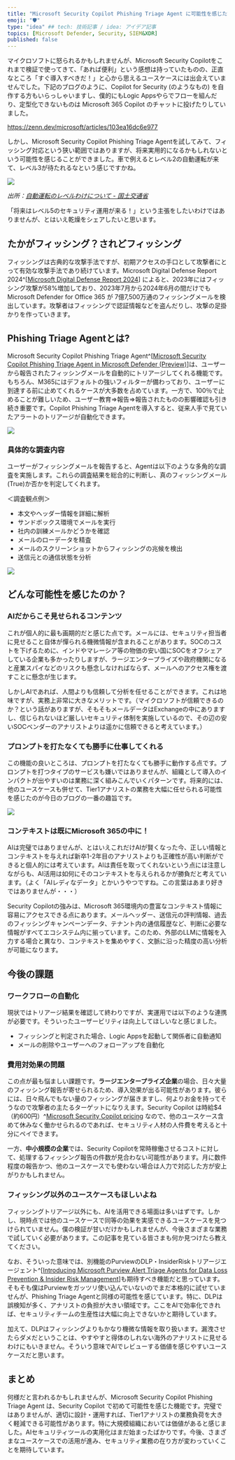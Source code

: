 ```yaml
---
title: "Microsoft Security Copilot Phishing Triage Agent に可能性を感じた話"
emoji: "🛡" 
type: "idea" ## tech: 技術記事 / idea: アイデア記事
topics: [Microsoft Defender, Security, SIEM&XDR] 
published: false
---
```


マイクロソフトに怒られるかもしれませんが、Microsoft Security Copilotをこれまで検証で使ってきて、「あれば便利」という感想は持っていたものの、正直なところ「すぐ導入すべきだ！」と心から思えるユースケースには出会えていませんでした。下記のブログのように、Copilot for Security (のようなもの) を自作する方もいらっしゃいますし、僕的にもLogic Appsやらでフローを組んだり、定型化できないものは Microsoft 365 Copilot のチャットに投げたりしていました。

https://zenn.dev/microsoft/articles/103ea16dc6e977

しかし、Microsoft Security Copilot Phishing Triage Agentを試してみて、フィッシング対応という狭い範囲ではありますが、将来実用的になるかもしれないという可能性を感じることができました。車で例えるとレベル2の自動運転が来て、レベル3が待たれるなという感じですかね。

![](https://github.com/user-attachments/assets/44ba857a-ddc6-45ab-af02-14d1f2374a36)

*出所：[自動運転のレベルわけについて - 国土交通省](https://www.mlit.go.jp/common/001226541.pdf)*

「将来はレベル5のセキュリティ運用が来る！」という主張をしたいわけではありませんが、とはいえ乾燥をシェアしたいと思います。

## たかがフィッシング？されどフィッシング

フィッシングは古典的な攻撃手法ですが、初期アクセスの手口として攻撃者にとって有効な攻撃手法であり続けています。Microsoft Digital Defense Report 2024^[[Microsoft Digital Defense Report 2024](https://www.microsoft.com/en-us/security/security-insider/threat-landscape/microsoft-digital-defense-report-2024?msockid=0d4bd66716e762e62137c358170d6324)] によると、2023年にはフィッシング攻撃が58%増加しており、2023年7月から2024年6月の間だけでも Microsoft Defender for Office 365 が 7億7,500万通のフィッシングメールを検出しています。攻撃者はフィッシングで認証情報などを盗んだりし、攻撃の足掛かりを作っていきます。

## Phishing Triage Agentとは?

Microsoft Security Copilot Phishing Triage Agent^[[Microsoft Security Copilot Phishing Triage Agent in Microsoft Defender (Preview)](https://learn.microsoft.com/en-us/defender-xdr/phishing-triage-agent)]は、ユーザーから報告されたフィッシングメールを自動的にトリアージしてくれる機能です。もちろん、M365にはデフォルトの強いフィルターが備わっており、ユーザーに到達する前に止めてくれるケースが大多数を占めています。一方で、100％で止めることが難しいため、ユーザー教育⇒報告⇒報告されたものの影響確認も引き続き重要です。Copilot Phishing Triage Agentを導入すると、従来人手で見ていたアラートのトリアージが自動化できます。

![](https://github.com/user-attachments/assets/be73321c-8b64-402d-9adc-a9c6dfb915dd)


### 具体的な調査内容

ユーザーがフィッシングメールを報告すると、Agentは以下のような多角的な調査を実施します。これらの調査結果を総合的に判断し、真のフィッシングメール(True)か否かを判定してくれます。

＜調査観点例＞

- 本文やヘッダー情報を詳細に解析
- サンドボックス環境でメールを実行
- 社内の訓練メールかどうかを確認
- メールのローデータを精査
- メールのスクリーンショットからフィッシングの兆候を検出
- 送信元との通信状態を分析

![](https://github.com/user-attachments/assets/d6c1c909-9522-4400-b64a-191d541acec7)

## どんな可能性を感じたのか？

### AIだからこそ見せられるコンテンツ

これが個人的に最も画期的だと感じた点です。メールには、セキュリティ担当者に見せること自体が憚られる機微情報が含まれることがあります。SOCのコストを下げるために、インドやマレーシア等の物価の安い国にSOCをオフシェアしている企業も多かったりしますが、ラージエンタープライズや政府機関になると産業スパイなどのリスクも懸念しなければならず、メールへのアクセス権を渡すことに懸念が生じます。

しかしAIであれば、人間よりも信頼して分析を任せることができます。これは地味ですが、実務上非常に大きなメリットです。（マイクロソフトが信頼できるのか？という話がありますが、そもそもメールデータはExchangeの中にありますし、信じられないほど厳しいセキュリティ体制を実施しているので、その辺の安いSOCベンダーのアナリストよりは遥かに信頼できると考えています。）

### プロンプトを打たなくても勝手に仕事してくれる

この機能の良いところは、プロンプトを打たなくても勝手に動作する点です。プロンプトを打つタイプのサービスも嫌いではありませんが、組織として導入のインパクトが出やすいのは業務に深く組みこんでいくパターンです。将来的には、他のユースケースも併せて、Tier1アナリストの業務を大幅に任せられる可能性を感じたのが今日のブログの一番の趣旨です。

![](https://github.com/user-attachments/assets/c13e8272-283c-472e-8891-fc52cfca24c4)


### コンテキストは既にMicrosoft 365の中に！

AIは完璧ではありませんが、とはいえこれだけAIが賢くなった今、正しい情報とコンテキストを与えれば新卒1-2年目のアナリストよりも正確性が高い判断ができると個人的には考えています。AIは責任を取ってくれないという点には注意しながらも、AI活用は如何にそのコンテキストを与えられるかが勝負だと考えています。（よく「AIレディなデータ」とかいうやつですね。この言葉はあまり好きではありませんが・・・）

Security Copilotの強みは、Microsoft 365環境内の豊富なコンテキスト情報に容易にアクセスできる点にあります。メールヘッダー、送信元の評判情報、過去のフィッシングキャンペーンデータ、テナント内の通信履歴など、判断に必要な情報がすべてエコシステム内に揃っています。このため、外部のLLMに情報を入力する場合と異なり、コンテキストを集めやすく、文脈に沿った精度の高い分析が可能になります。

## 今後の課題

### ワークフローの自動化

現状ではトリアージ結果を確認して終わりですが、実運用では以下のような連携が必要です。そういったユーザービリティは向上してほしいなと感じました。

- フィッシングと判定された場合、Logic Appsを起動して関係者に自動通知
- メールの削除やユーザーへのフォローアップを自動化

### 費用対効果の問題

この点が最も悩ましい課題です。**ラージエンタープライズ企業**の場合、日々大量のフィッシング報告が寄せられるため、導入効果が出る可能性があります。彼らには、日々飛んでもない量のフィッシングが届きますし、何よりお金を持ってそうなので攻撃者の主たるターゲットになりえます。Security Copilot は時給$4（約600円）^[Microsoft Security Copilot pricing](https://www.microsoft.com/en-us/security/pricing/microsoft-security-copilot/?msockid=0d4bd66716e762e62137c358170d6324) なので、他のユースケース含めて休みなく働かせられるのであれば、セキュリティ人材の人件費を考えると十分にペイできます。

一方、**中小規模の企業**では、Security Copilotを常時稼働させるコストに対して、処理するフィッシング報告の件数が見合わない可能性があります。月に数件程度の報告かつ、他のユースケースでも使わない場合は人力で対応した方が安上がりかもしれません。

### フィッシング以外のユースケースもほしいよね

フィッシングトリアージ以外にも、AIを活用できる場面は多いはずです。しかし、現時点では他のユースケースで同等の効果を実感できるユースケースを見つけられていません。僕の検証が甘いだけかもしれませんが、今後さまざまな業務で試していく必要があります。この記事を見ている皆さまも何か見つけたら教えてください。

なお、そういった意味では、別機能のPurviewのDLP・InsiderRiskトリアージエージェント^[[Introducing Microsoft Purview Alert Triage Agents for Data Loss Prevention & Insider Risk Management](https://techcommunity.microsoft.com/blog/microsoftmechanicsblog/introducing-microsoft-purview-alert-triage-agents-for-data-loss-prevention--insi/4424401)]も期待すべき機能だと思っています。そもそも僕はPurviewをガッツリ使い込んでいないのでまだ本格的に試せていませんが、Phishing Triage Agentと同様の可能性を感じています。特に、DLPは誤検知が多く、アナリストの負担が大きい領域です。ここをAIで効率化できれば、セキュリティチームの生産性は大幅に向上できないかと期待しています。

加えて、DLPはフィッシングよりもかなり機微な情報を取り扱います。漏洩させたらダメだということは、やすやすと得体のしれない海外のアナリストに見せるわけにもいきません。そういう意味でAIでレビューする価値を感じやすいユースケースだと思います。

## まとめ

何様だと言われるかもしれませんが、Microsoft Security Copilot Phishing Triage Agent は、Security Copilot で初めて可能性を感じた機能です。完璧ではありませんが、適切に設計・運用すれば、Tier1アナリストの業務負荷を大きく軽減できる可能性があります。特に大規模組織においては価値があると感じました。AIセキュリティツールの実用化はまだ始まったばかりです。今後、さまざまなユースケースでの活用が進み、セキュリティ業務の在り方が変わっていくことを期待しています。
